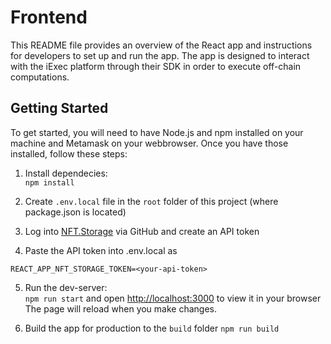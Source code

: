 # Frontend

This README file provides an overview of the React app and instructions for developers to set up and run the app. The app is designed to interact with the iExec platform through their SDK in order to execute off-chain computations.

## Getting Started
To get started, you will need to have Node.js and npm installed on your machine and Metamask on your webbrowser. Once you have those installed, follow these steps:

1. Install dependecies:\
`npm install`

2. Create `.env.local` file in the `root` folder of this project (where package.json is located)
3. Log into [NFT.Storage](NFT.Storage) via GitHub and create an API token
4. Paste the API token into .env.local as 
```
REACT_APP_NFT_STORAGE_TOKEN=<your-api-token>
```
5. Run the dev-server:\
`npm run start` and open [http://localhost:3000](http://localhost:3000) to view it in your browser
The page will reload when you make changes.

6. Build the app for production to the `build` folder 
`npm run build`
